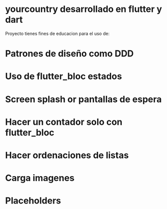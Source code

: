 # yourcountry desarrollado en flutter y dart

Proyecto tienes fines de educacion para el uso de:

# Patrones de diseño como DDD
# Uso de flutter_bloc estados
# Screen splash or pantallas de espera
# Hacer un contador solo con flutter_bloc
# Hacer ordenaciones de listas
# Carga imagenes
# Placeholders 


